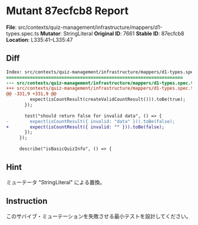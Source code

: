 # Mutant 87ecfcb8 Report

**File**: src/contexts/quiz-management/infrastructure/mappers/d1-types.spec.ts
**Mutator**: StringLiteral
**Original ID**: 7661
**Stable ID**: 87ecfcb8
**Location**: L335:41–L335:47

## Diff

```diff
Index: src/contexts/quiz-management/infrastructure/mappers/d1-types.spec.ts
===================================================================
--- src/contexts/quiz-management/infrastructure/mappers/d1-types.spec.ts	original
+++ src/contexts/quiz-management/infrastructure/mappers/d1-types.spec.ts	mutated #7661
@@ -331,9 +331,9 @@
         expect(isCountResult(createValidCountResult())).toBe(true);
       });
 
       test("should return false for invalid data", () => {
-        expect(isCountResult({ invalid: "data" })).toBe(false);
+        expect(isCountResult({ invalid: "" })).toBe(false);
       });
     });
 
     describe("isBasicQuizInfo", () => {
```

## Hint

ミューテータ "StringLiteral" による置換。

## Instruction

このサバイブ・ミューテーションを失敗させる最小テストを設計してください。
